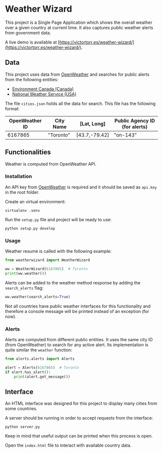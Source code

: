 # Weather Wizard
This project is a Single Page Application which shows the overall weather over a given country at current time.
It also captures public weather alerts from government data.

A live demo is available at [https://victortorr.es/weather-wizard/](https://victortorr.es/weather-wizard/).

## Data
This project uses data from [OpenWeather](https://openweathermap.org/) and searches for public alerts from the following entities:
- [Environment Canada (Canada)](https://weather.gc.ca/)
- [National Weather Service (USA)](https://www.weather.gov/)


The file ```cities.json``` holds all the data for search. This file has the following format:

| OpenWeather ID | City Name | [Lat, Long] | Public Agency ID (for alerts) |
| --- | --- | --- | --- |
| 6167865 | "Toronto" | [43.7,-79.42] | "on-143" |


## Functionalities

Weather is computed from OpenWeather API.

### Installation
An API key from [OpenWeather](https://openweathermap.org/appid) is required and it should be saved as ```api.key``` in the root folder.

Create an virtual environment:
```
virtualenv .venv
```

Run the `setup.py` file and project will be ready to use:
```
python setup.py develop
```

### Usage
Weather resume is called with the following example:
```python
from weatherwizard import WeatherWizard

ww = WeatherWizard(6167865)  # Toronto
print(ww.weather())
```
Alerts can be added to the weather method response by adding the ```search_alerts``` flag:
```python
ww.weather(search_alerts=True)
```
Not all countries have public weather interfaces for this functionality and therefore a console message will be printed instead of an exception (for now).

### Alerts
Alerts are computed from different public entities. It uses the same city ID (from OpenWeather) to search for any active alert.
Its implementation is quite similar the ```weather``` function:
```python
from alerts.alerts import Alerts

alert = Alerts(6167865)  # Toronto
if alert.has_alert():
    print(alert.get_message())
```  

## Interface
An HTML interface was designed for this project to display many cities from some countries.

A server should be running in order to accept requests from the interface:
```
python server.py 
```
Keep in mind that useful output can be printed when this process is open.

Open the ```index.html``` file to interact with available country data.